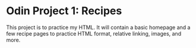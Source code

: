 # Odin Project 1: Recipes

This project is to practice my HTML. It will contain a basic homepage and a few recipe pages to practice HTML format, relative linking, images, and more.

